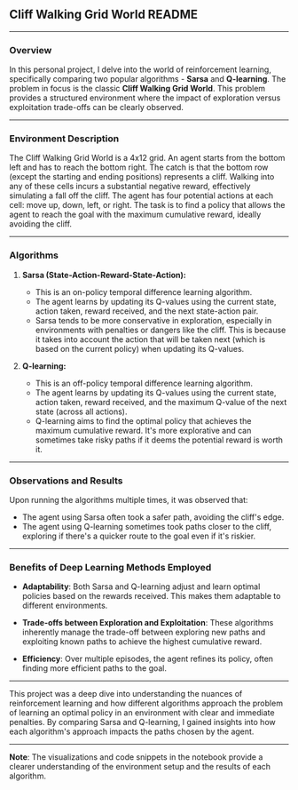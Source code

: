 
## Cliff Walking Grid World README

---

### Overview

In this personal project, I delve into the world of reinforcement learning, specifically comparing two popular algorithms - **Sarsa** and **Q-learning**. The problem in focus is the classic **Cliff Walking Grid World**. This problem provides a structured environment where the impact of exploration versus exploitation trade-offs can be clearly observed.

---

### Environment Description

The Cliff Walking Grid World is a 4x12 grid. An agent starts from the bottom left and has to reach the bottom right. The catch is that the bottom row (except the starting and ending positions) represents a cliff. Walking into any of these cells incurs a substantial negative reward, effectively simulating a fall off the cliff. The agent has four potential actions at each cell: move up, down, left, or right. The task is to find a policy that allows the agent to reach the goal with the maximum cumulative reward, ideally avoiding the cliff.

---

### Algorithms

1. **Sarsa (State-Action-Reward-State-Action):** 
    - This is an on-policy temporal difference learning algorithm.
    - The agent learns by updating its Q-values using the current state, action taken, reward received, and the next state-action pair.
    - Sarsa tends to be more conservative in exploration, especially in environments with penalties or dangers like the cliff. This is because it takes into account the action that will be taken next (which is based on the current policy) when updating its Q-values.

2. **Q-learning:**
    - This is an off-policy temporal difference learning algorithm.
    - The agent learns by updating its Q-values using the current state, action taken, reward received, and the maximum Q-value of the next state (across all actions).
    - Q-learning aims to find the optimal policy that achieves the maximum cumulative reward. It's more explorative and can sometimes take risky paths if it deems the potential reward is worth it.

---

### Observations and Results

Upon running the algorithms multiple times, it was observed that:
- The agent using Sarsa often took a safer path, avoiding the cliff's edge.
- The agent using Q-learning sometimes took paths closer to the cliff, exploring if there's a quicker route to the goal even if it's riskier.

---

### Benefits of Deep Learning Methods Employed

- **Adaptability**: Both Sarsa and Q-learning adjust and learn optimal policies based on the rewards received. This makes them adaptable to different environments.
  
- **Trade-offs between Exploration and Exploitation**: These algorithms inherently manage the trade-off between exploring new paths and exploiting known paths to achieve the highest cumulative reward.
  
- **Efficiency**: Over multiple episodes, the agent refines its policy, often finding more efficient paths to the goal.

---

This project was a deep dive into understanding the nuances of reinforcement learning and how different algorithms approach the problem of learning an optimal policy in an environment with clear and immediate penalties. By comparing Sarsa and Q-learning, I gained insights into how each algorithm's approach impacts the paths chosen by the agent.

---

**Note**: The visualizations and code snippets in the notebook provide a clearer understanding of the environment setup and the results of each algorithm.
